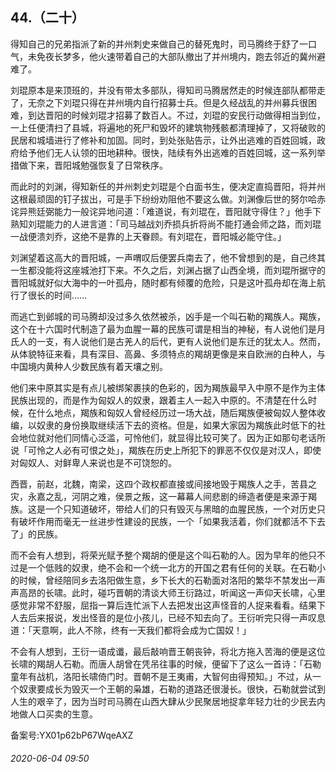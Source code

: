 ## 44.（二十）
得知自己的兄弟指派了新的并州刺史来做自己的替死鬼时，司马腾终于舒了一口气，未免夜长梦多，他火速带着自己的大部队撤出了并州境内，跑去邻近的冀州避难了。



刘琨原本是来顶班的，并没有带太多部队，得知司马腾居然走的时候连部队都带走了，无奈之下刘琨只得在并州境内自行招募士兵。但是久经战乱的并州募兵很困难，到达晋阳的时候刘琨才招募了数百人。不过，刘琨的安民行动做得相当到位，一上任便清扫了县城，将遍地的死尸和毁坏的建筑物残骸都清理掉了，又将破败的民居和城墙进行了修补和加固。同时，到处张贴告示，让外出逃难的百姓回城，政府给予他们无人认领的田地耕种。很快，陆续有外出逃难的百姓回城，这一系列举措做下来，晋阳城勉强恢复了日常秩序。



而此时的刘渊，得知新任的并州刺史刘琨是个白面书生，便决定直捣晋阳，将并州这根最顽固的钉子拔出，可是手下纷纷劝阻他不要这么做。刘渊像后世的努尔哈赤诧异熊廷弼能力一般诧异地问道：「难道说，有刘琨在，晋阳就守得住？」他手下熟知刘琨能力的人进言道：「司马越战刘乔损兵折将尚不能打通会师之路，而刘琨一战便溃刘乔，这绝不是靠的上天眷顾。有刘琨在，晋阳城必能守住。」



刘渊望着这高大的晋阳城，一声喟叹后便罢兵南去了，他不曾想到的是，自己终其一生都没能将这座城池打下来。不久之后，刘渊占据了山西全境，而刘琨所据守的晋阳城就好似大海中的一叶孤舟，随时都有倾覆的危险，只是这叶孤舟却在海上航行了很长的时间……



而逃亡到邺城的司马腾却没过多久依然被杀，凶手是一个叫石勒的羯族人。羯族，这个在十六国时代制造了最为血腥一幕的民族可谓是相当的神秘，有人说他们是月氏人的一支，有人说他们是古羌人的后代，更有人说他们是东迁的犹太人。然而，从体貌特征来看，具有深目、高鼻、多须特点的羯胡更像是来自欧洲的白种人，与中国境内黄种人少数民族有着天壤之别。



他们来中原其实是有点儿被绑架裹挟的色彩的，因为羯族最早入中原不是作为主体民族出现的，而是作为匈奴人的奴隶，跟着主人一起入中原的。不清楚在什么时候，在什么地点，羯族和匈奴人曾经经历过一场大战，随后羯族便被匈奴人整体收编，以奴隶的身份换取继续活下去的资格。但是，如果大家因为羯族此时低下的社会地位就对他们同情心泛滥，可怜他们，就显得比较可笑了。因为正如那句老话所说「可怜之人必有可恨之处」，羯族在历史上所犯下的罪恶不仅仅是对汉人，即使对匈奴人、对鲜卑人来说也是不可饶恕的。



西晋，前赵，北魏，南梁，这四个政权都直接或间接地毁于羯族人之手，苦县之灾，永嘉之乱，河阴之难，侯景之叛，这一幕幕人间悲剧的缔造者便是来源于羯族。这是一个只知道破坏，带给人们的只有毁灭与黑暗的血腥民族，一个对历史只有破坏作用而毫无一丝进步性建设的民族，一个「如果我活着，你们就都活不下去了」的民族。



而不会有人想到，将荣光赋予整个羯胡的便是这个叫石勒的人。因为早年的他只不过是一个低贱的奴隶，绝不会和一个统一北方的开国之君有任何的关联。在石勒小的时候，曾经陪同乡去洛阳做生意，乡下长大的石勒面对洛阳的繁华不禁发出一声声高昂的长啸。此时，碰巧晋朝的清谈大师王衍路过，听闻这一声仰天长啸，心里感觉非常不舒服，屈指一算后连忙派下人去把发出这声怪音的人捉来看看。结果下人去后来报说，发出怪音的是位小孩儿，已经不知去向了。王衍听完只得一声叹息道：「天意啊，此人不除，终有一天我们都将会成为亡国奴！」



不会有人想到，王衍一语成谶，最后敲响晋王朝丧钟，将北方拖入苦海的便是这位长啸的羯胡人石勒。而唐人胡曾在凭吊往事的时候，便留下了这么一首诗：「石勒童年有战机，洛阳长啸倚门时。晋朝不是王夷甫，大智何由得预知。」不过，从一个奴隶要成长为毁灭一个王朝的枭雄，石勒的道路还很漫长。很快，石勒就尝试到人生的艰辛了，因为当时司马腾在山西大肆从少民聚居地捉拿年轻力壮的少民去内地做人口买卖的生意。



备案号:YX01p62bP67WqeAXZ


###### 2020-06-04 09:50
